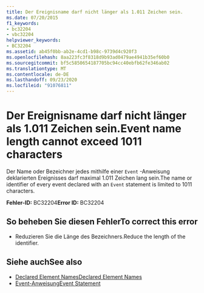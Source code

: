 ```yaml
---
title: Der Ereignisname darf nicht länger als 1.011 Zeichen sein.
ms.date: 07/20/2015
f1_keywords:
- bc32204
- vbc32204
helpviewer_keywords:
- BC32204
ms.assetid: ab45f0bb-ab2e-4cd1-b98c-9739d4c920f3
ms.openlocfilehash: 8aa223fc3f8318d9b93ad0479ae4941b35ef60b0
ms.sourcegitcommit: bf5c5850654187705bc94cc40ebfb62fe346ab02
ms.translationtype: MT
ms.contentlocale: de-DE
ms.lasthandoff: 09/23/2020
ms.locfileid: "91076811"
---
```

# <a name="event-name-length-cannot-exceed-1011-characters"></a><span data-ttu-id="715c0-102">Der Ereignisname darf nicht länger als 1.011 Zeichen sein.</span><span class="sxs-lookup"><span data-stu-id="715c0-102">Event name length cannot exceed 1011 characters</span></span>

<span data-ttu-id="715c0-103">Der Name oder Bezeichner jedes mithilfe einer `Event` -Anweisung deklarierten Ereignisses darf maximal 1.011 Zeichen lang sein.</span><span class="sxs-lookup"><span data-stu-id="715c0-103">The name or identifier of every event declared with an `Event` statement is limited to 1011 characters.</span></span>  
  
 <span data-ttu-id="715c0-104">**Fehler-ID:** BC32204</span><span class="sxs-lookup"><span data-stu-id="715c0-104">**Error ID:** BC32204</span></span>  
  
## <a name="to-correct-this-error"></a><span data-ttu-id="715c0-105">So beheben Sie diesen Fehler</span><span class="sxs-lookup"><span data-stu-id="715c0-105">To correct this error</span></span>  
  
- <span data-ttu-id="715c0-106">Reduzieren Sie die Länge des Bezeichners.</span><span class="sxs-lookup"><span data-stu-id="715c0-106">Reduce the length of the identifier.</span></span>  
  
## <a name="see-also"></a><span data-ttu-id="715c0-107">Siehe auch</span><span class="sxs-lookup"><span data-stu-id="715c0-107">See also</span></span>

- [<span data-ttu-id="715c0-108">Declared Element Names</span><span class="sxs-lookup"><span data-stu-id="715c0-108">Declared Element Names</span></span>](../programming-guide/language-features/declared-elements/declared-element-names.md)
- [<span data-ttu-id="715c0-109">Event-Anweisung</span><span class="sxs-lookup"><span data-stu-id="715c0-109">Event Statement</span></span>](../language-reference/statements/event-statement.md)
